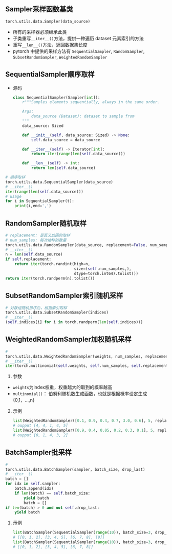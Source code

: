 

## Sampler采样函数基类

```python
torch.utils.data.Sampler(data_source)
```

- 所有的采样器必须继承此类
- 子类重写`__iter__()`方法，提供一种遍历 dataset 元素索引的方法
- 重写`__len__()`方法，返回数据集长度
- pytorch 中提供的采样方法有 `SequentialSampler`, `RandomSampler`, `SubsetRandomSampler`, `WeightedRandomSampler`

## SequentialSampler顺序取样

- 源码

  ```python
  class SequentialSampler(Sampler[int]):
      r"""Samples elements sequentially, always in the same order.
  
      Args:
          data_source (Dataset): dataset to sample from
      """
      data_source: Sized
  
      def __init__(self, data_source: Sized) -> None:
          self.data_source = data_source
  
      def __iter__(self) -> Iterator[int]:
          return iter(range(len(self.data_source)))
  
      def __len__(self) -> int:
          return len(self.data_source)
  
  ```

```python
# 顺序取样
torch.utils.data.SequentialSampler(data_source)
# __iter__()
iter(range(len(self.data_source)))
# usage
for i in SequentialSampler(t):
    print(i,end=',')
```



## RandomSampler随机取样

```python
# replacement: 是否又放回的取样
# num_samples: 每次抽样的数量
torch.utils.data.RandomSampler(data_source, replacement=False, num_samples=None)
# __iter__()
n = len(self.data_source)
if self.replacement:
    return iter(torch.randint(high=n, 
                              size=(self.num_samples,),
                              dtype=torch.int64).tolist())
return iter(torch.randperm(n).tolist())
```

## SubsetRandomSampler索引随机采样

```python
# 对数组随机排序后，根据索引取样
torch.utils.data.SubsetRandomSampler(indices)
# __iter__()
(self.indices[i] for i in torch.randperm(len(self.indices)))
```

## WeightedRandomSampler加权随机采样

```python
# 
torch.utils.data.WeightedRandomSampler(weights, num_samples, replacement=True)
# __iter__()
iter(torch.multinomial(self.weights, self.num_samples, self.replacement).tolist())
```

1. 参数
  - `weights`为index权重，权重越大的取到的概率越高
  - `multinomial()`： 伯努利随机数生成函数，也就是根据概率设定生成{0,1，…,n}

2. 示例

   ```python
   list(WeightedRandomSampler([0.1, 0.9, 0.4, 0.7, 3.0, 0.6], 5, replacement=True))
   # oupput [4, 4, 1, 4, 5]
   list(WeightedRandomSampler([0.9, 0.4, 0.05, 0.2, 0.3, 0.1], 5, replacement=False))
   # oupput [0, 1, 4, 3, 2]
   ```

## BatchSampler批采样

```python
# 
torch.utils.data.BatchSampler(sampler, batch_size, drop_last)
# __iter__()
batch = []
for idx in self.sampler:
    batch.append(idx)
    if len(batch) == self.batch_size:
        yield batch
        batch = []
if len(batch) > 0 and not self.drop_last:
    yield batch
```

1. 示例

   ```python
   list(BatchSampler(SequentialSampler(range(10)), batch_size=3, drop_last=False))
   # [[0, 1, 2], [3, 4, 5], [6, 7, 8], [9]]
   list(BatchSampler(SequentialSampler(range(10)), batch_size=3, drop_last=True))
   # [[0, 1, 2], [3, 4, 5], [6, 7, 8]]
   
   ```

   